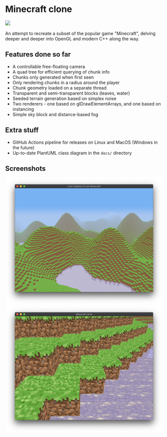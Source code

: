 # Minecraft clone

![](https://github.com/JakuJ/minecraft-clone/workflows/CMake%20CI/badge.svg)

An attempt to recreate a subset of the popular game "Minecraft", delving deeper and deeper into OpenGL and modern C++ along the way.

## Features done so far

* A controllable free-floating camera
* A quad tree for efficient querying of chunk info
* Chunks only generated when first seen
* Only rendering chunks in a radius around the player
* Chunk geometry loaded on a separate thread 
* Transparent and semi-transparent blocks (leaves, water)
* Seeded terrain generation based on simplex noise
* Two renderers - one based on glDrawElementArrays, and one based on instancing
* Simple sky block and distance-based fog

## Extra stuff
* GitHub Actions pipeline for releases on Linux and MacOS (Windows in the future)
* Up-to-date PlantUML class diagram in the `docs/` directory

## Screenshots

![A screenshot of the current state](docs/screenshot.png)
![A screenshot of the current state](docs/screenshot2.png)